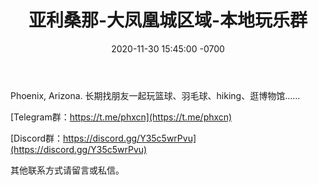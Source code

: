 ﻿---
layout: post
title:  "亚利桑那-大凤凰城区域-本地玩乐群"
date:   2020-11-30 15:45:00 -0700
categories: personal
---
Phoenix, Arizona.
长期找朋友一起玩篮球、羽毛球、hiking、逛博物馆……

[Telegram群：https://t.me/phxcn](https://t.me/phxcn)

[Discord群：https://discord.gg/Y35c5wrPvu](https://discord.gg/Y35c5wrPvu)

其他联系方式请留言或私信。
